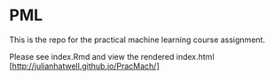 # PML 
This is the repo for the practical machine learning course assignment.

Please see index.Rmd and view the rendered index.html [http://julianhatwell.github.io/PracMach/]